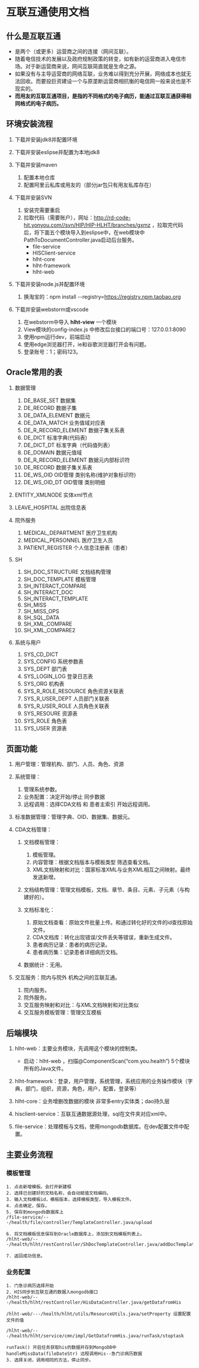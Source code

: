 # 互联互通使用文档  
## 什么是互联互通  
* 是两个（或更多）运营商之间的连接（网间互联）。  
* 随着电信技术的发展以及政府规制政策的转变，如有新的运营商进入电信市场。对于新运营商来说，网间互联简直就是生命之源。  
* 如果没有与主导运营商的网络互联，业务难以得到充分开展，网络成本也就无法回收。而要投巨资建设一个与原垄断运营商相抗衡的电信网一般来说也是不现实的。  
* **而用友的互联互通项目，是指的不同格式的电子病历，能通过互联互通获得相同格式的电子病历。**  
## 环境安装流程  
1. 下载并安装jdk8并配置环境  
2. 下载并安装eslipse并配置为本地jdk8  
3. 下载并安装maven
	1. 配置本地仓库  
	2. 配置阿里云私库或用友的（部分jar包只有用友私库存在）  
	
4. 下载并安装SVN  
	1. 安装完需要重启
	2. 拉取代码（需要账户），网址：http://rd-code-hit.yonyou.com//svn/HIP/HIP-HLHT/branches/gxmz  ，拉取完代码后，将下面五个模块导入到eslipse中，在web模块中PathToDocumentController.java启动后台服务。
		* file-service  
		* HISClient-service  
		* hlht-core  
		* hlht-framework  
		* hlht-web  

5. 下载并安装node.js并配置环境  
	1. 换淘宝的：npm install --registry=https://registry.npm.taobao.org  

6. 下载并安装webstorm或vscode  
	1. 在webstorm中导入 **hlht-view** 一个模块  
	2. View模块的config-index.js 中修改后台接口的端口号：127.0.0.1:8090
	3. 使用npm运行dev，前端启动
	4. 使用edge浏览器打开，ie和谷歌浏览器打开会有问题。
	5. 登录账号：1；密码123。  


## Oracle常用的表  
1. 数据管理  
	1. DE_BASE_SET 数据集
	2. DE_RECORD 数据子集
	3. DE_DATA_ELEMENT 数据元
	4. DE_DATA_MATCH 业务值域对应表
	5. DE_R_RECORD_ELEMENT 数据子集关系表
	6. DE_DICT 标准字典(代码表)
	7. DE_DICT_DT 标准字典（代码值列表）
	8. DE_DOMAIN 数据元值域
	9. DE_R_RECORD_ELEMENT 数据元内部标识符
	10. DE_RECORD 数据子集关系表
	11. DE_WS_OID  OID管理 类别名称(维护对象标识符)
	12. DE_WS_OID_DT OID管理 类别明细
2. ENTITY_XMLNODE 实体xml节点  
3. LEAVE_HOSPITAL 出院信息表
4. 院外服务
	1. MEDICAL_DEPARTMENT 医疗卫生机构
	2. MEDICAL_PERSONNEL 医疗卫生人员
	3. PATIENT_REGISTER 个人信息注册表（患者）

5. SH
	1. SH_DOC_STRUCTURE 文档结构管理
	2. SH_DOC_TEMPLATE 模板管理
	3. SH_INTERACT_COMPARE
	4. SH_INTERACT_DOC
	5. SH_INTERACT_TEMPLATE
	6. SH_MISS
	7. SH_MISS_OPS
	8. SH_SQL_DATA
	9. SH_XML_COMPARE
	10. SH_XML_COMPARE2

6. 系统与用户
	1. SYS_CD_DICT
	2. SYS_CONFIG 系统参数表
	3. SYS_DEPT 部门表
	4. SYS_LOGIN_LOG 登录日志表
	5. SYS_ORG 机构表
	6. SYS_R_ROLE_RESOURCE 角色资源关联表
	7. SYS_R_USER_DEPT 人员部门关联表
	8. SYS_R_USER_ROLE 人员角色关联表
	9. SYS_RESOURE 资源表
	10. SYS_ROLE 角色表
	11. SYS_USER 资源表

## 页面功能  
1. 用户管理：管理机构、部门、人员、角色、资源
2. 系统管理：
	1. 管理系统参数。
	2. 业务配置：决定开始/停止 同步数据
	3. 远程调用：选择CDA文档 和 患者主索引 开始远程调用。

3. 标准数据管理：管理字典、OID、数据集、数据元。
4. CDA文档管理：
	1. 文档模板管理：
		1. 模板管理。
		2. 内容管理：根据文档版本与模板类型 筛选查看文档。
		3. XML文档映射和对比：国家标准XML与业务XML相互之间映射。最终发送新增。

	2. 文档结构管理：管理文档模板，文档、章节、条目、元素、子元素（与构建好的）。
	3. 文档标准化：
		1. 原始文档查看：原始文件批量上传。和通过转化好的文件的id查找原始文件。
		2. CDA文档库：转化出现错误/文件丢失等错误，重新生成文件。
		3. 患者病历记录：患者的病历记录。
		4. 患者病历集：记录患者详细病历文档。

	4. 数据统计：无用。

5. 交互服务：院内与院外 机构之间的互联互通。
	1. 院内服务。
	2. 院外服务。
	3. 交互服务映射和对比：与XML文档映射和对比类似
	4. 交互服务模板管理：管理交互模板

## 后端模块
1. hlht-web：主要业务模块，先调用这个模块的控制类。
	* 启动：hlht-web ，扫描@ComponentScan(“com.you.health”) 5个模块所有的Java文件。


2. hlht-framework：登录，用户管理，系统管理，系统应用的业务操作模块（字典，部门，组织，资源，角色，用户，配置，登录等）
3. hlht-core：业务增删改数据的模块 非常多entry实体类；dao持久层
4. hisclient-service：互联互通数据源处理，sql在文件夹对应xml中。
5. file-service：处理模板与文档，使用mongodb数据库。在dev配置文件中配置。

## 主要业务流程
### 模板管理  
	1. 点击新增模板。会打开新建框
	2. 选择已创建好的文档名称，会自动赋值文档编码。
	3. 输入文档模板id，模板版本，选择模板类型，导入模板文件。
	4. 点击确定，保存。   
	5. 保存到mongodb数据库上  
	/file-service/---/health/file/controller/TemplateController.java/upload
	
	6. 将文档模板信息保存到Oracle数据库上，添加到文档模板列表上。  
	/hlht-web/---/health/hlht/restController/ShDocTemplateController.java/addDocTemplate  

	7. 返回成功信息。
### 业务配置
	1. 门急诊病历选择开始
	2. HIS同步到互联互通的数据入mongodb接口
	/hlht-web/---/health/hlht/restController/HisDataController.java/getDatafromHis  

	/hlht-web/---/health/hlht/utils/ResourceUtils.java/setProperty 设置配置文件的值  
  
	/hlht-web/---/health/hlht/service/cmn/impl/GetDatafromHis.java/runTask/stoptask    

	runTask() 开启任务获取his的数据并存到MongoDB中  
	handleMissData(fileDateStr) 远程调用His--急门诊病历数据
	3. 选择关闭，调用相同的方法，停止同步。

### 
